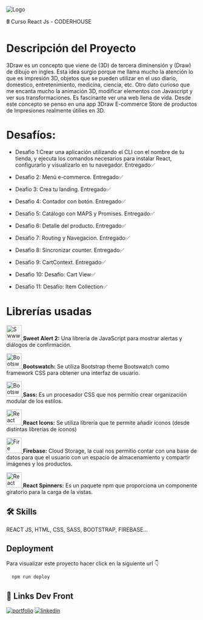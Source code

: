 

![Logo](https://piensaentuweb.cl/wp-content/uploads/2022/10/logo-v1.png)

&#128425; Curso React Js - CODERHOUSE

# Descripción del Proyecto
3Draw es un concepto que viene de (3D) de tercera diminensión y (Draw) de dibujo en ingles. Esta idea surgio porque me llama mucho la atención lo que es impresión 3D, objetos que se pueden utilizar en el uso diario, domestico, entretenimiento, medicina, ciencia, etc. Otro dato curioso que me encanta mucho la animación 3D, modificar elementos con Javascript y ver sus transformaciones. Es fascinante ver una web llena de vida. Desde este concepto se penso en una app 3Draw E-commerce Store de productos de Impresiones realmente útilies en 3D. 

# Desafíos:
- Desafio 1:Crear una aplicación utilizando el CLI con el nombre de tu tienda, y ejecuta los comandos necesarios para instalar React, configurarlo y visualizarlo en tu navegador. Entregado✅

- Desafio 2: Menú e-commerce. Entregado✅

- Deafio 3: Crea tu landing. Entregado✅

- Desafio 4: Contador con botón. Entregado✅

- Desafio 5: Catálogo con MAPS y Promises. Entregado✅

- Desafio 6: Detalle del producto. Entregado✅

- Desafio 7: Routing y Navegacion. Entregado✅

- Desafio 8: Sincronizar counter. Entregado✅

- Desafio 9: CartContext. Entregado✅

- Desafio 10: Desafío: Cart View✅

- Desafio 11: Desafío: Item Collection✅

# Librerías usadas
<a href="https://sweetalert2.github.io/" target="_blank" rel="noreferrer"> <img src="https://avatars.githubusercontent.com/u/35137722?s=200&v=4" alt="Swwwtalert2" width="40" height="40"/> </a><strong>Sweet Alert 2:</strong> Una librería de JavaScript para mostrar alertas y diálogos de confirmación.

<a href="https://bootswatch.com/quartz/" target="_blank" rel="noreferrer"> <img src="https://camo.githubusercontent.com/51da0973891f15de1404fe9e17951136a420dafec4f9bbfa883e6283623c9317/68747470733a2f2f626f6f747377617463682e636f6d2f5f6173736574732f696d672f6c6f676f2d6461726b2e737667" alt="Bootswatch" width="40" height="40"/> </a><strong>Bootswatch:</strong> Se utiliza Bootstrap theme Bootswatch como framework CSS para obtener una interfaz de usuario.

<a href="https://sass-lang.com/install" target="_blank" rel="noreferrer"> <img src="https://e7.pngegg.com/pngimages/72/936/png-clipart-sass-cascading-style-sheets-preprocessor-less-postcss-meng-miscellaneous-text-thumbnail.png" alt="Bootswatch" width="40" height="40"/> </a><strong>Sass:</strong> Es un procesador CSS que nos permitio crear organización modular de los estilos.

<a href="https://react-icons.github.io/react-icons/" target="_blank" rel="noreferrer"> <img src="https://camo.githubusercontent.com/48d099290b4cb2d7937bcd96e8497cf1845b54a810a6432c70cf944b60b40c77/68747470733a2f2f7261776769742e636f6d2f676f72616e67616a69632f72656163742d69636f6e732f6d61737465722f72656163742d69636f6e732e737667" alt="React icons" width="40" height="40"/> </a><strong>React Icons:</strong> Se utiliza librería que te permite añadir íconos (desde distintas librerías de íconos)

<a href="https://react-icons.github.io/react-icons/" target="_blank" rel="noreferrer"> <img src="https://cdn4.iconfinder.com/data/icons/google-i-o-2016/512/google_firebase-2-512.png" alt="Fire base" width="40" height="40"/> </a><strong>Firebase:</strong> Cloud Storage, la cual nos permitio contar con una base de datos para que el usuario con un espacio de almacenamiento y compartir imágenes y los productos.

<a href="https://mhnpd.github.io/react-loader-spinner/" target="_blank" rel="noreferrer"> <img src="https://mhnpd.github.io/react-loader-spinner/img/logo.svg" alt="React spinners" width="40" height="40"/> </a><strong>React Spinners:</strong> Es un paquete npm que proporciona un componente giratorio para la carga de la vistas.

## 🛠 Skills
REACT JS, HTML, CSS, SASS, BOOTSTRAP, FIREBASE...

## Deployment

Para visualizar este proyecto hacer click en la siguiente url 👇

```bash
  npm run deploy
```



## 🔗 Links Dev Front
[![portfolio](https://img.shields.io/badge/my_portfolio-801ae6?style=for-the-badge&logo=ko-fi&logoColor=white)](https://piensaentuweb.cl/)
[![linkedin](https://img.shields.io/badge/linkedin-0A66C2?style=for-the-badge&logo=linkedin&logoColor=white)](https://www.linkedin.com/in/gustavo-arancibia-53127a97/)


